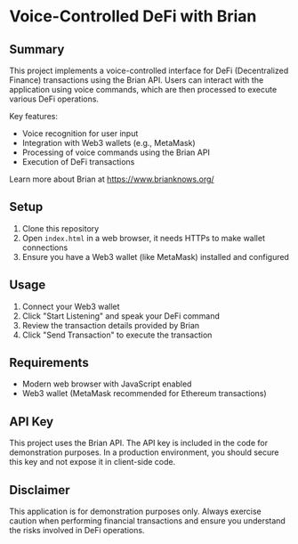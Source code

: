 # Voice-Controlled DeFi with Brian

## Summary

This project implements a voice-controlled interface for DeFi (Decentralized Finance) transactions using the Brian API. Users can interact with the application using voice commands, which are then processed to execute various DeFi operations.

Key features:
- Voice recognition for user input
- Integration with Web3 wallets (e.g., MetaMask)
- Processing of voice commands using the Brian API
- Execution of DeFi transactions

Learn more about Brian at https://www.brianknows.org/

## Setup

1. Clone this repository
2. Open `index.html` in a web browser, it needs HTTPs to make wallet connections 
3. Ensure you have a Web3 wallet (like MetaMask) installed and configured

## Usage

1. Connect your Web3 wallet
2. Click "Start Listening" and speak your DeFi command
3. Review the transaction details provided by Brian
4. Click "Send Transaction" to execute the transaction


## Requirements

- Modern web browser with JavaScript enabled
- Web3 wallet (MetaMask recommended for Ethereum transactions)


## API Key

This project uses the Brian API. The API key is included in the code for demonstration purposes. In a production environment, you should secure this key and not expose it in client-side code.



## Disclaimer

This application is for demonstration purposes only. Always exercise caution when performing financial transactions and ensure you understand the risks involved in DeFi operations.